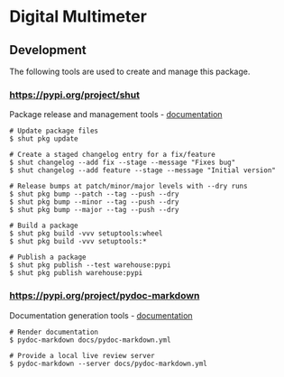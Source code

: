 # Digital Multimeter

## Development
The following tools are used to create and manage this package.

### https://pypi.org/project/shut
Package release and management tools - [documentation](https://github.com/NiklasRosenstein/shut/blob/develop/docs/docs/index.md)
```shell script
# Update package files
$ shut pkg update

# Create a staged changelog entry for a fix/feature
$ shut changelog --add fix --stage --message "Fixes bug"
$ shut changelog --add feature --stage --message "Initial version"

# Release bumps at patch/minor/major levels with --dry runs
$ shut pkg bump --patch --tag --push --dry
$ shut pkg bump --minor --tag --push --dry
$ shut pkg bump --major --tag --push --dry

# Build a package
$ shut pkg build -vvv setuptools:wheel
$ shut pkg build -vvv setuptools:*

# Publish a package
$ shut pkg publish --test warehouse:pypi
$ shut pkg publish warehouse:pypi
```

### https://pypi.org/project/pydoc-markdown
Documentation generation tools - [documentation](https://pydoc-markdown.readthedocs.io/en/latest/)
```shell script
# Render documentation
$ pydoc-markdown docs/pydoc-markdown.yml 

# Provide a local live review server 
$ pydoc-markdown --server docs/pydoc-markdown.yml
```

